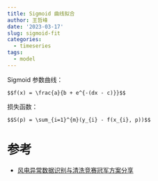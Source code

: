 ```yaml
---
title: Sigmoid 曲线拟合
author: 王哲峰
date: '2023-03-17'
slug: sigmoid-fit
categories:
  - timeseries
tags:
  - model
---
```



Sigmoid 参数曲线：

`$$f(x) = \frac{a}{b + e^{-(dx - c)}}$$`

损失函数：

`$$S(p) = \sum_{i=1}^{m}(y_{i} - f(x_{i}, p))$$`




# 参考

* [风电异常数据识别与清洗竞赛冠军方案分享](https://mp.weixin.qq.com/s?__biz=Mzk0NDE5Nzg1Ng==&mid=2247490892&idx=1&sn=bdd9aea219596e172636cccee4c6dc84&chksm=c32904c3f45e8dd56024943db0e3dc49efcfe21b493d8ab14b8085df7c490d751a0af5b2e618&scene=21#wechat_redirect)

